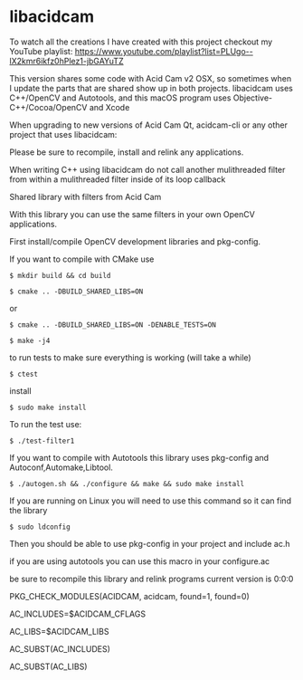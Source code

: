 # libacidcam

To watch all the creations I have created with this project checkout my YouTube playlist: https://www.youtube.com/playlist?list=PLUgo--lX2kmr6ikfz0hPlez1-jbGAYuTZ

This version shares some code with Acid Cam v2 OSX, so sometimes when I update the parts that are shared show up in both projects. libacidcam uses C++/OpenCV and Autotools, and this macOS program uses Objective-C++/Cocoa/OpenCV and Xcode

When upgrading to new versions of Acid Cam Qt, acidcam-cli or any other project that uses libacidcam:

Please be sure to recompile, install and relink any applications.

When writing C++ using libacidcam  do not call another mulithreaded filter from within a mulithreaded filter inside of its loop callback

Shared library with filters from Acid Cam

With this library you can use the same filters in your own OpenCV applications.

First install/compile OpenCV development libraries  and pkg-config.

If you want to compile with CMake use

	$ mkdir build && cd build

	$ cmake .. -DBUILD_SHARED_LIBS=ON 

or

	$ cmake .. -DBUILD_SHARED_LIBS=ON -DENABLE_TESTS=ON

	$ make -j4

to run tests to make sure everything is working (will take a while)

	$ ctest

install

	$ sudo make install

To run the test use:

    $ ./test-filter1
    

If you want to compile with Autotools this library uses pkg-config and Autoconf,Automake,Libtool.
	
	$ ./autogen.sh && ./configure && make && sudo make install

If you are running on Linux you will need to use this command so it can find the library

	$ sudo ldconfig

Then you should be able to use pkg-config in your project and include ac.h

if you are using autotools you can use this macro in your configure.ac

be sure to recompile this library and relink programs current version is 0:0:0

PKG_CHECK_MODULES(ACIDCAM, acidcam, found=1, found=0)

AC_INCLUDES=$ACIDCAM_CFLAGS

AC_LIBS=$ACIDCAM_LIBS

AC_SUBST(AC_INCLUDES)

AC_SUBST(AC_LIBS)



